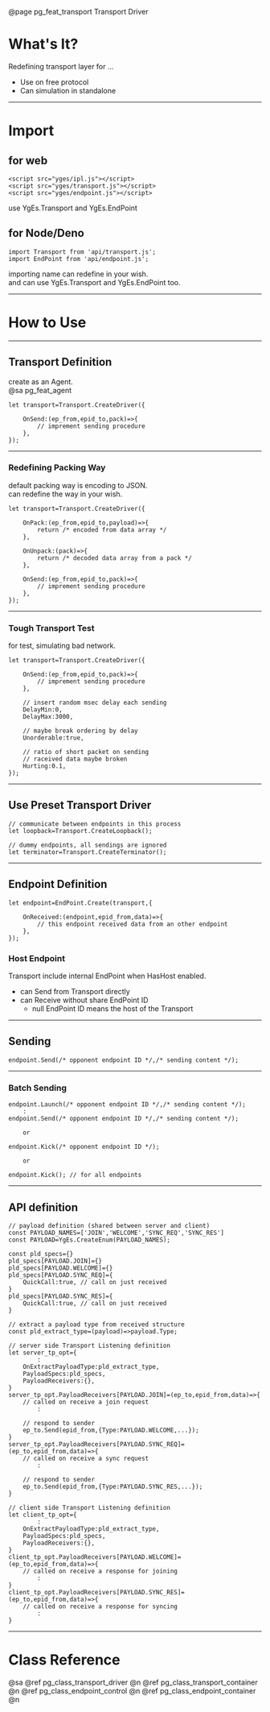 ﻿@page pg_feat_transport Transport Driver

# What's It?

Redefining transport layer for ...
- Use on free protocol 
- Can simulation in standalone 

-----
# Import

## for web

```
<script src="yges/ipl.js"></script>
<script src="yges/transport.js"></script>
<script src="yges/endpoint.js"></script>
```
use YgEs.Transport and YgEs.EndPoint

## for Node/Deno

```
import Transport from 'api/transport.js';
import EndPoint from 'api/endpoint.js';
```
importing name can redefine in your wish.  
and can use YgEs.Transport and YgEs.EndPoint too.  

-----
# How to Use

-----
## Transport Definition

create as an Agent.  
@sa pg_feat_agent  

```
let transport=Transport.CreateDriver({

	OnSend:(ep_from,epid_to,pack)=>{
		// imprement sending procedure 
	},
});
```

-----
### Redefining Packing Way

default packing way is encoding to JSON.  
can redefine the way in your wish.  

````
let transport=Transport.CreateDriver({

	OnPack:(ep_from,epid_to,payload)=>{
		return /* encoded from data array */
	},	

	OnUnpack:(pack)=>{
		return /* decoded data array from a pack */
	},	

	OnSend:(ep_from,epid_to,pack)=>{
		// imprement sending procedure 
	},
});
````

-----
### Tough Transport Test

for test, simulating bad network.  

```
let transport=Transport.CreateDriver({

	OnSend:(ep_from,epid_to,pack)=>{
		// imprement sending procedure 
	},

	// insert random msec delay each sending 
	DelayMin:0,
	DelayMax:3000,

	// maybe break ordering by delay 
	Unorderable:true,

	// ratio of short packet on sending 
	// raceived data maybe broken 
	Hurting:0.1,
});
```

-----
## Use Preset Transport Driver

```
// communicate between endpoints in this process  
let loopback=Transport.CreateLoopback();

// dummy endpoints, all sendings are ignored 
let terminator=Transport.CreateTerminator();
```

-----
## Endpoint Definition

```
let endpoint=EndPoint.Create(transport,{

	OnReceived:(endpoint,epid_from,data)=>{
		// this endpoint received data from an other endpoint 
	},
});
```

### Host Endpoint

Transport include internal EndPoint when HasHost enabled.  

- can Send from Transport directly
- can Receive without share EndPoint ID
  - null EndPoint ID means the host of the Transport

-----
## Sending

```
endpoint.Send(/* opponent endpoint ID */,/* sending content */);
```

-----
### Batch Sending 

```
endpoint.Launch(/* opponent endpoint ID */,/* sending content */);
	:
endpoint.Send(/* opponent endpoint ID */,/* sending content */);

	or

endpoint.Kick(/* opponent endpoint ID */);

	or 

endpoint.Kick(); // for all endpoints 

```

-----
## API definition

```
// payload definition (shared between server and client) 
const PAYLOAD_NAMES=['JOIN','WELCOME','SYNC_REQ','SYNC_RES']
const PAYLOAD=YgEs.CreateEnum(PAYLOAD_NAMES);

const pld_specs={}
pld_specs[PAYLOAD.JOIN]={}
pld_specs[PAYLOAD.WELCOME]={}
pld_specs[PAYLOAD.SYNC_REQ]={
	QuickCall:true, // call on just received 
}
pld_specs[PAYLOAD.SYNC_RES]={
	QuickCall:true, // call on just received 
}

// extract a payload type from received structure 
const pld_extract_type=(payload)=>payload.Type;

// server side Transport Listening definition
let server_tp_opt={
		:
	OnExtractPayloadType:pld_extract_type,
	PayloadSpecs:pld_specs,
	PayloadReceivers:{},
}
server_tp_opt.PayloadReceivers[PAYLOAD.JOIN]=(ep_to,epid_from,data)=>{
	// called on receive a join request 
		:

	// respond to sender 
	ep_to.Send(epid_from,{Type:PAYLOAD.WELCOME,...});
}
server_tp_opt.PayloadReceivers[PAYLOAD.SYNC_REQ]=(ep_to,epid_from,data)=>{
	// called on receive a sync request 
		:

	// respond to sender 
	ep_to.Send(epid_from,{Type:PAYLOAD.SYNC_RES,...});
}

// client side Transport Listening definition
let client_tp_opt={
		:
	OnExtractPayloadType:pld_extract_type,
	PayloadSpecs:pld_specs,
	PayloadReceivers:{},
}
client_tp_opt.PayloadReceivers[PAYLOAD.WELCOME]=(ep_to,epid_from,data)=>{
	// called on receive a response for joining 
		:
}
client_tp_opt.PayloadReceivers[PAYLOAD.SYNC_RES]=(ep_to,epid_from,data)=>{
	// called on receive a response for syncing 
		:
}

```

-----
# Class Reference

@sa @ref pg_class_transport_driver @n
	@ref pg_class_transport_container @n
	@ref pg_class_endpoint_control @n
	@ref pg_class_endpoint_container @n
